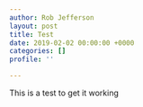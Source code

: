 ```yaml
---
author: Rob Jefferson
layout: post
title: Test
date: 2019-02-02 00:00:00 +0000
categories: []
profile: ''

---
```

This is a test to get it working